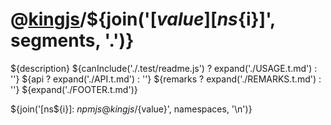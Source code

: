 # @[kingjs][@kingjs]/${join('[${value}][ns${i}]', segments, '.')}
${description}
${canInclude('./.test/readme.js') ? expand('./USAGE.t.md') : ''}
${api ? expand('./API.t.md') : ''}
${remarks ? expand('./REMARKS.t.md') : ''}
${expand('./FOOTER.t.md')}

[@kingjs]: ${npmjs}kingjs
${join('[ns${i}]: ${npmjs}@kingjs/${value}', namespaces, '\n')}